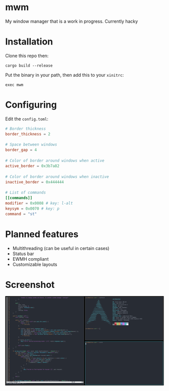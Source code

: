 # mwm 
My window manager that is a work in progress. Currently hacky

# Installation
Clone this repo then:
```
cargo build --release
```
Put the binary in your path, then add this to your `xinitrc`:
```
exec mwm
```

# Configuring

Edit the `config.toml`:
```toml
# Border thickness
border_thickness = 2

# Space between windows
border_gap = 4

# Color of border around windows when active
active_border = 0x3b7a82

# Color of border around windows when inactive
inactive_border = 0x444444

# List of commands
[[commands]]
modifier = 0x0008 # key: l-alt
keysym = 0x0070 # key: p
command = "st"

```

# Planned features
- Multithreading (can be useful in certain cases)
- Status bar
- EWMH compliant
- Customizable layouts

# Screenshot

![Screenshot of mwm](screenshots/1.png)
